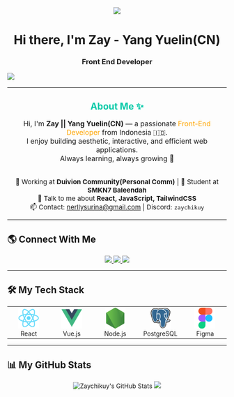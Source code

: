 <!-- Header -->
<div align="center">
  <img src="assets/giphy.gif" width="800px" />
</div>

<h1 align="center">Hi there, I'm Zay - Yang Yuelin(CN) </h1>
<h3 align="center">Front End Developer</h3>

![](https://komarev.com/ghpvc/?username=Ririena)

<!-- <div align="center">
  <a href="https://visitcount.itsvg.in/api?id=Ririena&label=Profile%20Views&color=11&icon=7&pretty=true">
    <img src="https://visitcount.itsvg.in/api?id=Ririena&label=Profile%20Views&color=11&icon=7&pretty=true" alt="Profile Views" />
  </a>
</div> -->

---


<!-- <div align="center">
  <img src="https://media.giphy.com/media/hvRJCLFzcasrR4ia7z/giphy.gif" width="80px" />
</div> -->

<h2 style="text-align:center; color:#00C9A7;">About Me ✨</h2>

<p style="text-align:center; font-size:16px; max-width:600px; margin:auto;">
  Hi, I'm <b>Zay || Yang Yuelin(CN)</b> — a passionate <span style="color:#FFA500;">Front-End Developer</span> from Indonesia 🇮🇩.<br/>
  I enjoy building aesthetic, interactive, and efficient web applications.<br/>
  Always learning, always growing 🌱
</p>

<br/>


<br/>

<div align="center" style="font-size:15px;">
  🔭 Working at <b>Duivion Community(Personal Comm)</b> | 🏫 Student at <b>SMKN7 Baleendah</b><br/>
  💬 Talk to me about <b>React, JavaScript, TailwindCSS</b><br/>
  📫 Contact: <a href="mailto:nerllysurina@gmail.com">nerllysurina@gmail.com</a> | Discord: <code>zaychikuy</code>
</div>

---

## 🌎 Connect With Me

<div align="center">
  <a href="https://github.com/Ririenesu" target="_blank">
    <img src="https://img.shields.io/badge/GitHub-000?style=for-the-badge&logo=github&logoColor=white" />
  </a>
  <a href="https://instagram.com/elzaychikk" target="_blank">
    <img src="https://img.shields.io/badge/Instagram-E4405F?style=for-the-badge&logo=instagram&logoColor=white" />
  </a>
  <a href="mailto:nerllysurina@gmail.com" target="_blank">
    <img src="https://img.shields.io/badge/Gmail-D14836?style=for-the-badge&logo=gmail&logoColor=white" />
  </a>
</div>

---

## 🛠 My Tech Stack

<table align="center">
  <tr>
    <td align="center" width="96">
      <img src="https://raw.githubusercontent.com/devicons/devicon/master/icons/react/react-original.svg" width="48" height="48" alt="React" />
      <br>React
    </td>
    <td align="center" width="96">
      <img src="https://raw.githubusercontent.com/devicons/devicon/master/icons/vuejs/vuejs-original.svg" width="48" height="48" alt="Vue.js" />
      <br>Vue.js
    </td>
    <td align="center" width="96">
      <img src="https://raw.githubusercontent.com/devicons/devicon/master/icons/nodejs/nodejs-original.svg" width="48" height="48" alt="Node.js" />
      <br>Node.js
    </td>
    <td align="center" width="96">
      <img src="https://raw.githubusercontent.com/devicons/devicon/master/icons/postgresql/postgresql-original.svg" width="48" height="48" alt="PostgreSQL" />
      <br>PostgreSQL
    </td>
    <td align="center" width="96">
      <img src="https://raw.githubusercontent.com/devicons/devicon/master/icons/figma/figma-original.svg" width="48" height="48" alt="Figma" />
      <br>Figma
    </td>
  </tr>
</table>

---

## 📊 My GitHub Stats

<div align="center">
  <img src="https://github-readme-stats.vercel.app/api?username=Ririena&theme=dark&show_icons=true" alt="Zaychikuy's GitHub Stats" height="180em" />
  <img src="https://github-readme-stats.vercel.app/api/top-langs/?username=Ririena&theme=dark&layout=compact" height="180em" />
</div>
